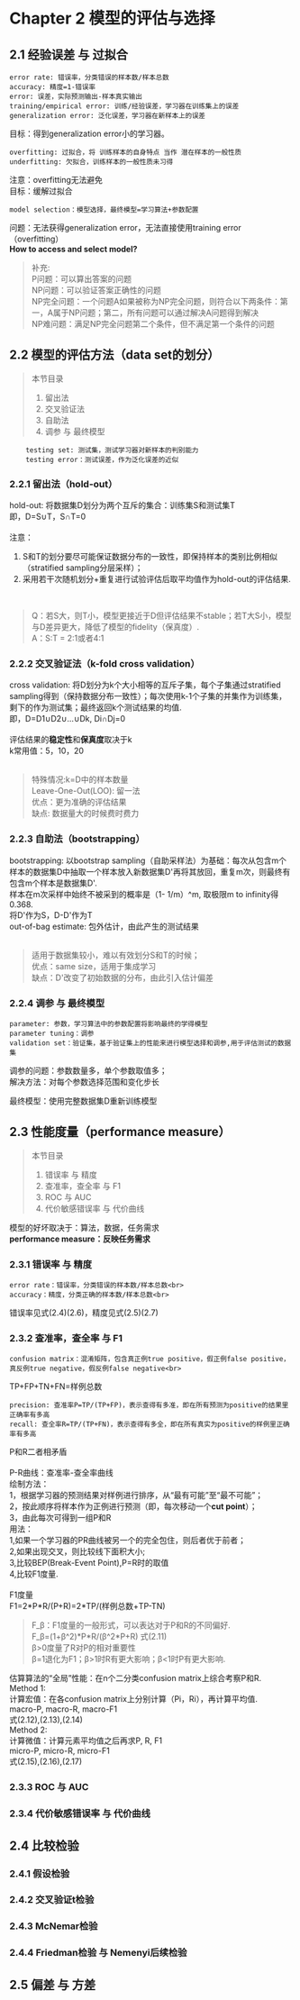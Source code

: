 # Chapter 2 模型的评估与选择
## 2.1 经验误差 与 过拟合
    error rate: 错误率，分类错误的样本数/样本总数
    accuracy: 精度=1-错误率
    error: 误差，实际预测输出-样本真实输出
    training/empirical error: 训练/经验误差，学习器在训练集上的误差
    generalization error: 泛化误差，学习器在新样本上的误差
目标：得到generalization error小的学习器。<br>

    overfitting: 过拟合，将 训练样本的自身特点 当作 潜在样本的一般性质
    underfitting: 欠拟合，训练样本的一般性质未习得
注意：overfitting无法避免<br>
目标：缓解过拟合<br>
 
    model selection：模型选择，最终模型=学习算法+参数配置
问题：无法获得generalization error，无法直接使用training error（overfitting）<br>
**How to access and select model?**<br>
>补充:<br>
P问题：可以算出答案的问题<br>
NP问题：可以验证答案正确性的问题<br>
NP完全问题：一个问题A如果被称为NP完全问题，则符合以下两条件：第一，A属于NP问题；第二，所有问题可以通过解决A问题得到解决<br>
NP难问题：满足NP完全问题第二个条件，但不满足第一个条件的问题<br>

## 2.2 模型的评估方法（data set的划分）
>本节目录
>1. 留出法<br>
>2. 交叉验证法<br>
>3. 自助法<br>
>4. 调参 与 最终模型<br>

        testing set: 测试集，测试学习器对新样本的判别能力
        testing error：测试误差，作为泛化误差的近似
    
### 2.2.1 留出法（hold-out）
hold-out: 将数据集D划分为两个互斥的集合：训练集S和测试集T<br>
即，D=S∪T，S∩T=0<br>
<br>
注意：<br>
1. S和T的划分要尽可能保证数据分布的一致性，即保持样本的类别比例相似（stratified sampling分层采样）；<br>
2. 采用若干次随机划分+重复进行试验评估后取平均值作为hold-out的评估结果.<br>
<br>

>Q：若S大，则T小，模型更接近于D但评估结果不stable；若T大S小，模型与D差异更大，降低了模型的fidelity（保真度）.<br>
>A：S:T = 2:1或者4:1<br>

### 2.2.2 交叉验证法（k-fold cross validation）
cross validation: 将D划分为k个大小相等的互斥子集，每个子集通过stratified sampling得到（保持数据分布一致性）；每次使用k-1个子集的并集作为训练集，剩下的作为测试集；最终返回k个测试结果的均值.<br>
即，D=D1∪D2∪...∪Dk, Di∩Dj=0<br>
<br>
评估结果的**稳定性**和**保真度**取决于k<br>
k常用值：5，10，20<br>
<br>
>特殊情况:k=D中的样本数量<br>
>Leave-One-Out(LOO): 留一法<br>
>优点：更为准确的评估结果<br>
>缺点: 数据量大的时候费时费力<br>

### 2.2.3 自助法（bootstrapping）
bootstrapping: 以bootstrap sampling（自助采样法）为基础：每次从包含m个样本的数据集D中抽取一个样本放入新数据集D'再将其放回，重复m次，则最终有包含m个样本是数据集D'.<br>
样本在m次采样中始终不被采到的概率是（1- 1/m）^m, 取极限m to infinity得0.368.<br>
将D'作为S，D-D'作为T<br>
out-of-bag estimate: 包外估计，由此产生的测试结果<br>
<br>
>适用于数据集较小，难以有效划分S和T的时候；<br>
>优点：same size，适用于集成学习<br>
>缺点：D'改变了初始数据的分布，由此引入估计偏差<br>

### 2.2.4 调参 与 最终模型
    parameter: 参数，学习算法中的参数配置将影响最终的学得模型
    parameter tuning：调参
    validation set：验证集，基于验证集上的性能来进行模型选择和调参,用于评估测试的数据集
    
调参的问题：参数数量多，单个参数取值多；<br>
解决方法：对每个参数选择范围和变化步长<br>

最终模型：使用完整数据集D重新训练模型<br>

## 2.3 性能度量（performance measure）
>本节目录<br>
>1. 错误率 与 精度<br>
>2. 查准率，查全率 与 F1<br>
>3. ROC 与 AUC<br>
>4. 代价敏感错误率 与 代价曲线<br>

模型的好坏取决于：算法，数据，任务需求<br>
**performance measure：反映任务需求**<br>

### 2.3.1 错误率 与 精度
    error rate：错误率，分类错误的样本数/样本总数<br>
    accuracy：精度，分类正确的样本数/样本总数<br>

错误率见式(2.4)(2.6)，精度见式(2.5)(2.7)<br>

### 2.3.2 查准率，查全率 与 F1
    confusion matrix：混淆矩阵，包含真正例true positive，假正例false positive，真反例true negative，假反例false negative<br>

TP+FP+TN+FN=样例总数<br>

    precision: 查准率P=TP/(TP+FP)，表示查得有多准，即在所有预测为positive的结果里正确率有多高
    recall: 查全率R=TP/(TP+FN)，表示查得有多全，即在所有真实为positive的样例里正确率有多高

P和R二者相矛盾<br>
<br>
P-R曲线：查准率-查全率曲线<br>
绘制方法：<br>
1，根据学习器的预测结果对样例进行排序，从“最有可能”至“最不可能”；<br>
2，按此顺序将样本作为正例进行预测（即，每次移动一个**cut point**）；<br>
3，由此每次可得到一组P和R<br>
用法：<br>
1,如果一个学习器的PR曲线被另一个的完全包住，则后者优于前者；<br>
2,如果出现交叉，则比较线下面积大小;<br>
3,比较BEP(Break-Event Point),P=R时的取值<br>
4,比较F1度量.<br>
<br>
F1度量<br>
F1=2\*P\*R/(P+R)=2\*TP/(样例总数+TP-TN)<br>
>F_β：F1度量的一般形式，可以表达对于P和R的不同偏好.<br>
>F_β=(1+β^2)\*P\*R/(β^2\*P+R) 式(2.11)<br>
>β\>0度量了R对P的相对重要性<br>
>β=1退化为F1；β>1时R有更大影响；β<1时P有更大影响.<br>

估算算法的“全局”性能：在n个二分类confusion matrix上综合考察P和R.<br>
Method 1: <br>
计算宏值：在各confusion matrix上分别计算（Pi，Ri），再计算平均值.<br>
macro-P, macro-R, macro-F1<br>
式(2.12),(2.13),(2.14)<br>
Method 2: <br>
计算微值：计算元素平均值之后再求P, R, F1<br>
micro-P, micro-R, micro-F1<br>
式(2.15),(2.16),(2.17)<br>

### 2.3.3 ROC 与 AUC



### 2.3.4 代价敏感错误率 与 代价曲线

## 2.4 比较检验
### 2.4.1 假设检验
### 2.4.2 交叉验证t检验
### 2.4.3 McNemar检验
### 2.4.4 Friedman检验 与 Nemenyi后续检验

## 2.5 偏差 与 方差






